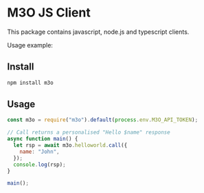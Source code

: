 # M3O JS Client

This package contains javascript, node.js and typescript clients.

Usage example:

## Install

```sh
npm install m3o
```

## Usage

```js
const m3o = require("m3o").default(process.env.M3O_API_TOKEN);

// Call returns a personalised "Hello $name" response
async function main() {
  let rsp = await m3o.helloworld.call({
    name: "John",
  });
  console.log(rsp);
}

main();
```
